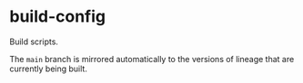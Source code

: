 # build-config

Build scripts.


The `main` branch is mirrored automatically to the versions of lineage that are currently being built.